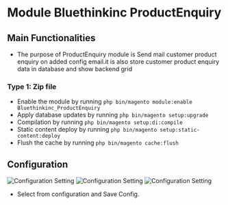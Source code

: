# Module Bluethinkinc ProductEnquiry

## Main Functionalities

- The purpose of ProductEnquiry module is Send mail customer product enquiry on added config email.it is also store customer product enquiry data in database and show backend grid 

### Type 1: Zip file

- Enable the module by running `php bin/magento module:enable Bluethinkinc_ProductEnquiry`
- Apply database updates by running `php bin/magento setup:upgrade`
- Compilation by running `php bin/magento setup:di:compile`
- Static content deploy by running `php bin/magento setup:static-content:deploy`
- Flush the cache by running `php bin/magento cache:flush`

## Configuration


![Configuration Setting](docs/images/1-productenquiry-configuration.png)
![Configuration Setting](docs/images/2-productenquiry-configuration.png)
![Configuration Setting](docs/images/3-productenquiry-configuration.png)
- Select from configuration and Save Config.




